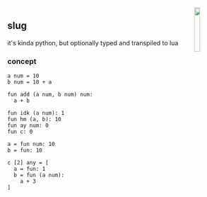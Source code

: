 <img src="http://nilq.dk/slug.png" width="16%" height="16%" align="right">

## slug

it's kinda python, but optionally typed and transpiled to lua

### concept

```
a num = 10
b num = 10 + a
```

```
fun add (a num, b num) num:
  a + b
  
fun idk (a num): 1
fun hm (a, b): 10
fun ay num: 0
fun c: 0

a = fun num: 10
b = fun: 10
```

```
c [2] any = [
  a = fun: 1
  b = fun (a num):
    a + 3
]
```
